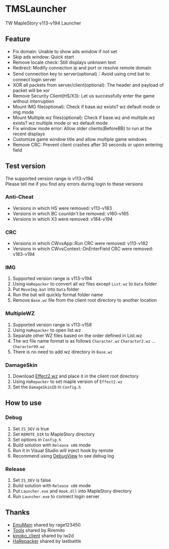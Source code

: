 # TMSLauncher
TW MapleStory v113-v194 Launcher

## Feature
- Fix domain: Unable to show ads window if not set
- Skip ads window: Quick start
- Remove locale check: Still displays unknown text
- Redirect: Modify connection ip and port or resolve remote domain
- Send connection key to server(optional)：Avoid using cmd bat to connect login server
- XOR all packets from server/client(optional): The header and payload of packet will be xor
- Remove Security Client(HS/X3): Let us successfully enter the game without interruption 
- Mount IMG file(optional): Check if base.wz exists? wz default mode or img mode
- Mount Multiple.wz files(optional): Check if base.wz and multiple.wz exists? wz multiple mode or wz default mode 
- Fix window mode error: Allow older clients(BeforeBB) to run at the recent displays
- Customize game window title and allow multiple game windows
- Remove CRC: Prevent client crashes after 30 seconds or upon entering field

## Test version
The supported version range is v113-v194  
Please tell me if you find any errors during login to these versions
### Anti-Cheat
- Versions in which HS were removed: v113-v183
- Versions in which BC counldn't be removed: v160-v165
- Versions in which X3 were removed: v184-v194
### CRC
- Versions in which CWvsApp::Run CRC were removed: v113-v182
- Versions in which CWvsContext::OnEnterField CRC were removed: v183-v194
### IMG
1. Supported version range is v113-v194
2. Using `HaRepacker` to convert all wz files except `List.wz` to `Data` folder
3. Put `MoveImg.bat` into `Data` folder
4. Run the bat will quickly format folder name
5. Remove `Base.wz` file from the client root directory to another location
### MultipleWZ
1. Supported version range is v113-v158
2. Using `HaRepacker` to open list.wz
3. Separate other WZ files based on the order defined in List.wz
4. The wz file name format is as follows `Character.wz` `Character2.wz` ... `Character99.wz`
5. There is no need to add wz directory in `Base.wz`
### DamageSkin
1. Download [Effect2.wz](https://mega.nz/file/2kMUUJIS#_dfyDkpx9TAGC8lU8Wtj1MqK1cZL8RIQc5s6KtOybn8) and place it in the client root directory
2. Using `HaRepacker` to set maple version of `Effect2.wz`
3. Set the `DamageSkinID` in `Config.h`
## How to use
### Debug
1. Set `IS_DEV` is true
2. Set `REMOTE_DIR` to MapleStory directory
3. Set options in `Config.h`
4. Build solution with `Release x86` mode
5. Run it in Visual Studio will inject hook by remote
6. Recommend using [DebugView](https://learn.microsoft.com/en-us/sysinternals/downloads/debugview) to see debug log

### Release
1. Set `IS_DEV` is false
2. Build solution with `Release x86` mode
3. Put `Launcher.exe` and `Hook.dll` into MapleStory directory
4. Run `Launcher.exe` to connect login server

## Thanks
- [EmuMain](https://github.com/rage123450/EmuClient/blob/develop/EmuMain/EmuMain.cpp) shared by rage123450
- [Tools](https://github.com/Riremito/tools) shared by Riremito
- [kinoko_client](https://github.com/iw2d/kinoko_client) shared by iw2d
- [HaRepacker](https://github.com/lastbattle/Harepacker-resurrected) shared by lastbattle